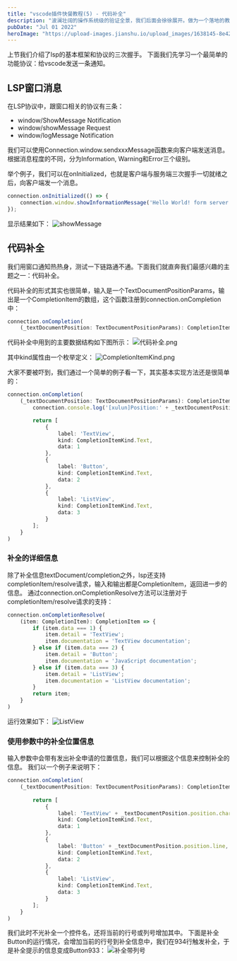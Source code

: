 ```yaml
---
title: "vscode插件快餐教程(5) - 代码补全"
description: "波澜壮阔的操作系统级的验证全景，我们后面会徐徐展开。做为一个落地的教程，我们千里之行始于足下，先从Isabelle/HOL工具的使用开始说起。"
pubDate: "Jul 01 2022"
heroImage: "https://upload-images.jianshu.io/upload_images/1638145-8e4275af60afb16e.png?imageMogr2/auto-orient/strip%7CimageView2/2/w/1240"
---
```



上节我们介绍了lsp的基本框架和协议的三次握手。
下面我们先学习一个最简单的功能协议：给vscode发送一条通知。

## LSP窗口消息

在LSP协议中，跟窗口相关的协议有三条：
- window/ShowMessage Notification
- window/showMessage Request
- window/logMessage Notification

我们可以使用Connection.window.sendxxxMessage函数来向客户端发送消息。
根据消息程度的不同，分为Information, Warning和Error三个级别。

举个例子，我们可以在onInitialized，也就是客户端与服务端三次握手一切就绪之后，向客户端发一个消息。
```js
connection.onInitialized(() => {
	connection.window.showInformationMessage('Hello World! form server side');
});
```
显示结果如下：
![showMessage](https://upload-images.jianshu.io/upload_images/1638145-1a5d6f01ffde54ad.png?imageMogr2/auto-orient/strip%7CimageView2/2/w/1240)

## 代码补全

我们用窗口通知热热身，测试一下链路通不通。下面我们就直奔我们最感兴趣的主题之一：代码补全。

代码补全的形式其实也很简单，输入是一个TextDocumentPositionParams，输出是一个CompletionItem的数组，这个函数注册到connection.onCompletion中：
```js
connection.onCompletion(
	(_textDocumentPosition: TextDocumentPositionParams): CompletionItem[] => {});
```

代码补全中用到的主要数据结构如下图所示：
![代码补全.png](https://upload-images.jianshu.io/upload_images/1638145-5640f2f3960ef3d3.png?imageMogr2/auto-orient/strip%7CimageView2/2/w/1240)

其中kind属性由一个枚举定义：
![CompletionItemKind.png](https://upload-images.jianshu.io/upload_images/1638145-46d72ff3b279f6ed.png?imageMogr2/auto-orient/strip%7CimageView2/2/w/1240)

大家不要被吓到，我们通过一个简单的例子看一下，其实基本实现方法还是很简单的：
```ts
connection.onCompletion(
	(_textDocumentPosition: TextDocumentPositionParams): CompletionItem[] => {
		connection.console.log('[xulun]Position:' + _textDocumentPosition.textDocument);

		return [
			{
				label: 'TextView',
				kind: CompletionItemKind.Text,
				data: 1
			},
			{
				label: 'Button',
				kind: CompletionItemKind.Text,
				data: 2
			},
			{
				label: 'ListView',
				kind: CompletionItemKind.Text,
				data: 3
			}
		];
	}
)
```

### 补全的详细信息

除了补全信息textDocument/completion之外，lsp还支持completionItem/resolve请求，输入和输出都是CompletionItem，返回进一步的信息。
通过connection.onCompletionResolve方法可以注册对于completionItem/resolve请求的支持：

```ts
connection.onCompletionResolve(
	(item: CompletionItem): CompletionItem => {
		if (item.data === 1) {
			item.detail = 'TextView';
			item.documentation = 'TextView documentation';
		} else if (item.data === 2) {
			item.detail = 'Button';
			item.documentation = 'JavaScript documentation';
		} else if (item.data === 3) {
			item.detail = 'ListView';
			item.documentation = 'ListView documentation';
		}
		return item;
	}
)
```

运行效果如下：
![ListView](https://upload-images.jianshu.io/upload_images/1638145-422885960d885fcf.png?imageMogr2/auto-orient/strip%7CimageView2/2/w/1240)

### 使用参数中的补全位置信息

输入参数中会带有发出补全申请的位置信息，我们可以根据这个信息来控制补全的信息。
我们以一个例子来说明下：
```ts
connection.onCompletion(
	(_textDocumentPosition: TextDocumentPositionParams): CompletionItem[] => {
		
		return [
			{
				label: 'TextView' + _textDocumentPosition.position.character,
				kind: CompletionItemKind.Text,
				data: 1
			},
			{
				label: 'Button' + _textDocumentPosition.position.line,
				kind: CompletionItemKind.Text,
				data: 2
			},
			{
				label: 'ListView',
				kind: CompletionItemKind.Text,
				data: 3
			}
		];
	}
)
```
我们此时不光补全一个控件名，还将当前的行号或列号增加其中。
下面是补全Button的运行情况，会增加当前的行号到补全信息中，我们在934行触发补全，于是补全提示的信息变成Button933：
![补全带列号](https://upload-images.jianshu.io/upload_images/1638145-3b9add3b0bc132f1.png?imageMogr2/auto-orient/strip%7CimageView2/2/w/1240)

